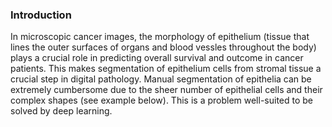 ### Introduction

In microscopic cancer images, the morphology of epithelium (tissue that lines the outer surfaces of organs and blood vessles throughout the body) plays a crucial role in predicting overall survival and outcome in cancer patients. This makes segmentation of epithelium cells from stromal tissue a crucial step in  digital pathology. Manual segmentation of epithelia can be extremely cumbersome due to the sheer number of epithelial cells and their complex shapes (see example below). This is a problem well-suited to be solved by deep learning.

<img src="https://github.com/sxk1031/digital_pathology/blob/main/images/12947_00004_mask.png" width="5" height="5"/>      
